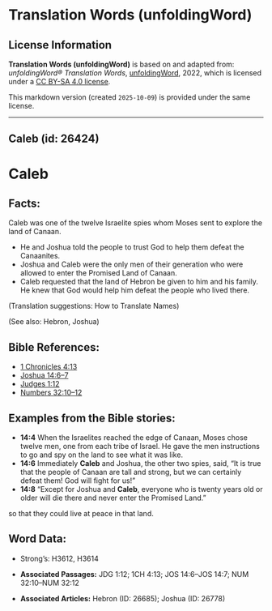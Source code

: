 # Translation Words (unfoldingWord)

## License Information

**Translation Words (unfoldingWord)** is based on and adapted from: _unfoldingWord® Translation Words_, [unfoldingWord](https://unfoldingword.org/utw), 2022, which is licensed under a [CC BY-SA 4.0 license](https://creativecommons.org/licenses/by-sa/4.0/legalcode.en).

This markdown version (created `2025-10-09`) is provided under the same license.



--------------------------------

## Caleb (id: 26424)

Caleb
=====

Facts:
------

Caleb was one of the twelve Israelite spies whom Moses sent to explore the land of Canaan.

* He and Joshua told the people to trust God to help them defeat the Canaanites.
* Joshua and Caleb were the only men of their generation who were allowed to enter the Promised Land of Canaan.
* Caleb requested that the land of Hebron be given to him and his family. He knew that God would help him defeat the people who lived there.

(Translation suggestions: How to Translate Names)

(See also: Hebron, Joshua)

Bible References:
-----------------

* [1 Chronicles 4:13](https://ref.ly/1Chr4:13)
* [Joshua 14:6–7](https://ref.ly/Josh14:6-Josh14:7)
* [Judges 1:12](https://ref.ly/Judg1:12)
* [Numbers 32:10–12](https://ref.ly/Num32:10-Num32:12)

Examples from the Bible stories:
--------------------------------

* **14:4** When the Israelites reached the edge of Canaan, Moses chose twelve men, one from each tribe of Israel. He gave the men instructions to go and spy on the land to see what it was like.
* **14:6** Immediately **Caleb** and Joshua, the other two spies, said, “It is true that the people of Canaan are tall and strong, but we can certainly defeat them! God will fight for us!”
* **14:8** “Except for Joshua and **Caleb**, everyone who is twenty years old or older will die there and never enter the Promised Land.”

so that they could live at peace in that land.

Word Data:
----------

* Strong’s: H3612, H3614

* **Associated Passages:** JDG 1:12; 1CH 4:13; JOS 14:6–JOS 14:7; NUM 32:10–NUM 32:12
* **Associated Articles:** Hebron (ID: 26685); Joshua (ID: 26778)

